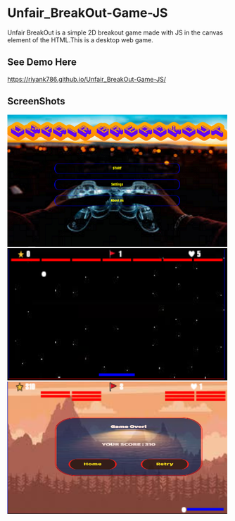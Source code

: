 # Unfair_BreakOut-Game-JS
Unfair BreakOut is a simple 2D breakout game made with JS in the canvas element of the HTML.This is a desktop web game.

## See Demo Here
https://riyank786.github.io/Unfair_BreakOut-Game-JS/

## ScreenShots

<img src="ScreenShots/HomePage.png" width="500" height="300">

<img src="ScreenShots/GamePage.png" width="500" height="300">

<img src="ScreenShots/OutPage.png" width="500" height="300">

